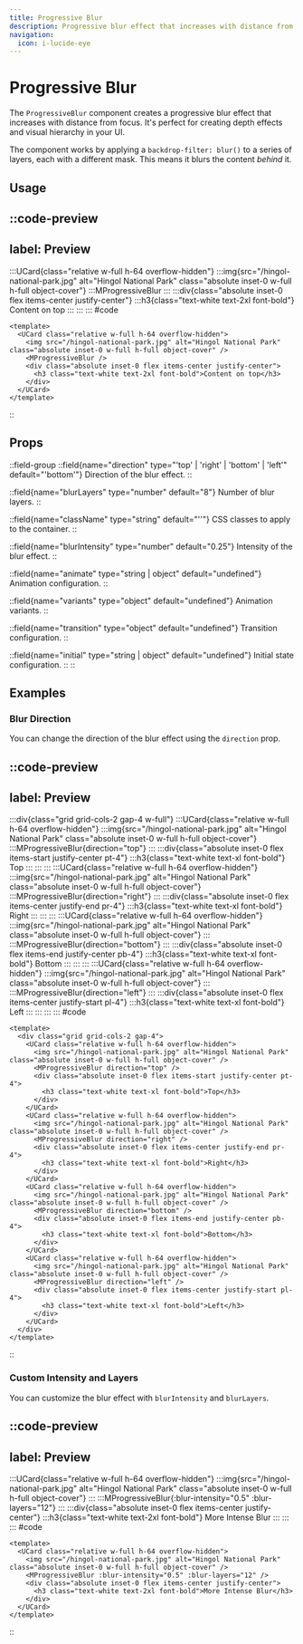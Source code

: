 ```yaml
---
title: Progressive Blur
description: Progressive blur effect that increases with distance from focus.
navigation:
  icon: i-lucide-eye
---
```


# Progressive Blur

The `ProgressiveBlur` component creates a progressive blur effect that increases with distance from focus. It's perfect for creating depth effects and visual hierarchy in your UI.

The component works by applying a `backdrop-filter: blur()` to a series of layers, each with a different mask. This means it blurs the content *behind* it.

## Usage

::code-preview
---
label: Preview
---
  :::UCard{class="relative w-full h-64 overflow-hidden"}
    :::img{src="/hingol-national-park.jpg" alt="Hingol National Park" class="absolute inset-0 w-full h-full object-cover"}
    :::MProgressiveBlur
    :::
    :::div{class="absolute inset-0 flex items-center justify-center"}
      :::h3{class="text-white text-2xl font-bold"}
      Content on top
      :::
    :::
  :::
#code
```vue
<template>
  <UCard class="relative w-full h-64 overflow-hidden">
    <img src="/hingol-national-park.jpg" alt="Hingol National Park" class="absolute inset-0 w-full h-full object-cover" />
    <MProgressiveBlur />
    <div class="absolute inset-0 flex items-center justify-center">
      <h3 class="text-white text-2xl font-bold">Content on top</h3>
    </div>
  </UCard>
</template>
```
::

## Props

::field-group
  ::field{name="direction" type="'top' | 'right' | 'bottom' | 'left'" default="'bottom'"}
  Direction of the blur effect.
  ::
  
  ::field{name="blurLayers" type="number" default="8"}
  Number of blur layers.
  ::
  
  ::field{name="className" type="string" default="''"}
  CSS classes to apply to the container.
  ::
  
  ::field{name="blurIntensity" type="number" default="0.25"}
  Intensity of the blur effect.
  ::
  
  ::field{name="animate" type="string | object" default="undefined"}
  Animation configuration.
  ::
  
  ::field{name="variants" type="object" default="undefined"}
  Animation variants.
  ::
  
  ::field{name="transition" type="object" default="undefined"}
  Transition configuration.
  ::
  
  ::field{name="initial" type="string | object" default="undefined"}
  Initial state configuration.
  ::
::

## Examples

### Blur Direction

You can change the direction of the blur effect using the `direction` prop.

::code-preview
---
label: Preview
---
  :::div{class="grid grid-cols-2 gap-4 w-full"}
    :::UCard{class="relative w-full h-64 overflow-hidden"}
      :::img{src="/hingol-national-park.jpg" alt="Hingol National Park" class="absolute inset-0 w-full h-full object-cover"}
      :::MProgressiveBlur{direction="top"}
      :::
      :::div{class="absolute inset-0 flex items-start justify-center pt-4"}
        :::h3{class="text-white text-xl font-bold"}
        Top
        :::
      :::
    :::
    :::UCard{class="relative w-full h-64 overflow-hidden"}
      :::img{src="/hingol-national-park.jpg" alt="Hingol National Park" class="absolute inset-0 w-full h-full object-cover"}
      :::MProgressiveBlur{direction="right"}
      :::
      :::div{class="absolute inset-0 flex items-center justify-end pr-4"}
        :::h3{class="text-white text-xl font-bold"}
        Right
        :::
      :::
    :::
    :::UCard{class="relative w-full h-64 overflow-hidden"}
      :::img{src="/hingol-national-park.jpg" alt="Hingol National Park" class="absolute inset-0 w-full h-full object-cover"}
      :::
      :::MProgressiveBlur{direction="bottom"}
      :::
      :::div{class="absolute inset-0 flex items-end justify-center pb-4"}
        :::h3{class="text-white text-xl font-bold"}
        Bottom
        :::
      :::
    :::
    :::UCard{class="relative w-full h-64 overflow-hidden"}
      :::img{src="/hingol-national-park.jpg" alt="Hingol National Park" class="absolute inset-0 w-full h-full object-cover"}
      :::
      :::MProgressiveBlur{direction="left"}
      :::
      :::div{class="absolute inset-0 flex items-center justify-start pl-4"}
        :::h3{class="text-white text-xl font-bold"}
        Left
        :::
      :::
    :::
  :::
#code
```vue
<template>
  <div class="grid grid-cols-2 gap-4">
    <UCard class="relative w-full h-64 overflow-hidden">
      <img src="/hingol-national-park.jpg" alt="Hingol National Park" class="absolute inset-0 w-full h-full object-cover" />
      <MProgressiveBlur direction="top" />
      <div class="absolute inset-0 flex items-start justify-center pt-4">
        <h3 class="text-white text-xl font-bold">Top</h3>
      </div>
    </UCard>
    <UCard class="relative w-full h-64 overflow-hidden">
      <img src="/hingol-national-park.jpg" alt="Hingol National Park" class="absolute inset-0 w-full h-full object-cover" />
      <MProgressiveBlur direction="right" />
      <div class="absolute inset-0 flex items-center justify-end pr-4">
        <h3 class="text-white text-xl font-bold">Right</h3>
      </div>
    </UCard>
    <UCard class="relative w-full h-64 overflow-hidden">
      <img src="/hingol-national-park.jpg" alt="Hingol National Park" class="absolute inset-0 w-full h-full object-cover" />
      <MProgressiveBlur direction="bottom" />
      <div class="absolute inset-0 flex items-end justify-center pb-4">
        <h3 class="text-white text-xl font-bold">Bottom</h3>
      </div>
    </UCard>
    <UCard class="relative w-full h-64 overflow-hidden">
      <img src="/hingol-national-park.jpg" alt="Hingol National Park" class="absolute inset-0 w-full h-full object-cover" />
      <MProgressiveBlur direction="left" />
      <div class="absolute inset-0 flex items-center justify-start pl-4">
        <h3 class="text-white text-xl font-bold">Left</h3>
      </div>
    </UCard>
  </div>
</template>
```
::

### Custom Intensity and Layers

You can customize the blur effect with `blurIntensity` and `blurLayers`.

::code-preview
---
label: Preview
---
  :::UCard{class="relative w-full h-64 overflow-hidden"}
    :::img{src="/hingol-national-park.jpg" alt="Hingol National Park" class="absolute inset-0 w-full h-full object-cover"}
    :::
    :::MProgressiveBlur{:blur-intensity="0.5" :blur-layers="12"}
    :::
    :::div{class="absolute inset-0 flex items-center justify-center"}
      :::h3{class="text-white text-2xl font-bold"}
      More Intense Blur
      :::
    :::
  :::
#code
```vue
<template>
  <UCard class="relative w-full h-64 overflow-hidden">
    <img src="/hingol-national-park.jpg" alt="Hingol National Park" class="absolute inset-0 w-full h-full object-cover" />
    <MProgressiveBlur :blur-intensity="0.5" :blur-layers="12" />
    <div class="absolute inset-0 flex items-center justify-center">
      <h3 class="text-white text-2xl font-bold">More Intense Blur</h3>
    </div>
  </UCard>
</template>
```
::